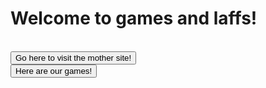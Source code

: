 <html>
<h1>
Welcome to games and laffs!
</h1>
<br>
<button onclick="window.location.href = 'https://puzzledude98.github.io';">Go here to visit the mother site!</button>
<br>
<button onclick="window.location.href = 'games';">Here are our games!</button>
</html>
